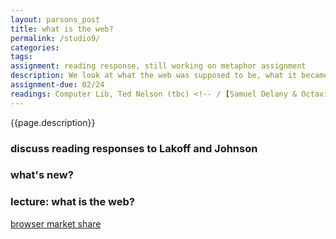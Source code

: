```yaml
---  
layout: parsons_post  
title: what is the web?
permalink: /studio9/  
categories:   
tags:  
assignment: reading response, still working on metaphor assignment
description: We look at what the web was supposed to be, what it became, and where it will go.
assignment-due: 02/24
readings: Computer Lib, Ted Nelson (tbc) <!-- / [Samuel Delany & Octavia Butler in Conversation](http://web.mit.edu/m-i-t/science_fiction/transcripts/butler_delany_index.html) -->
---  
```


{{page.description}}

### discuss reading responses to Lakoff and Johnson

### what's new?

### lecture: what is the web?

[browser market share](https://www.visualcapitalist.com/internet-browser-market-share/)

<!-- What is an object? A signifier means nothing in relation to nothing. 

Ted Nelson, Xanadu, metadata, cross-referentiality, knowledge graphs, hyperlists.

Berners-Lee and internet is broken.

data about data

trailssss

https://www.theatlantic.com/technology/archive/2013/02/behold-the-kindle-of-the-16th-century/273577/

https://en.wikipedia.org/wiki/Bookwheel

http://web.mit.edu/m-i-t/science_fiction/transcripts/butler_delany_index.html -->